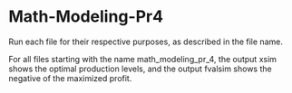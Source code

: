 # Math-Modeling-Pr4
Run each file for their respective purposes, as described in the file name.

For all files starting with the name math_modeling_pr_4, the output xsim shows the optimal production levels, and the output fvalsim shows the negative of the maximized profit.
